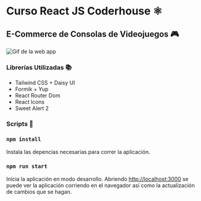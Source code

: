 # Curso React JS Coderhouse ⚛️
 
## E-Commerce de Consolas de Videojuegos 🎮

![Gif de la web app](https://s4.gifyu.com/images/2022-10-17-23-36-50.gif)

### Librerías Utilizadas 📚

* Tailwind CSS + Daisy UI
* Formik + Yup
* React Router Dom
* React Icons
* Sweet Alert 2

### Scripts 📝

### `npm install`

Instala las depencias necesarias para correr la aplicación.

### `npm run start`

Inicia la aplicación en modo desarrollo. Abriendo [http://localhost:3000](http://localhost:3000) se puede ver la aplicación corriendo en el navegador así como la actualización de cambios que se hagan.